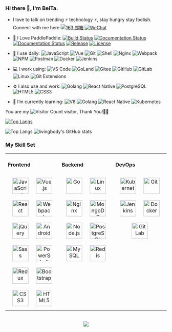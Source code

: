 ### Hi there 👋, I'm BeiTa.


- I love to talk on trending ⚡ technology ⚡, stay hungry stay foolish. Connect with me here   [![163 邮箱](https://img.shields.io/badge/-find_livingbody@qq.com-c14438?style=plastic&link=mailto:livingbody@qq.com)](mailto:livingbody@qq.com)
    [![WeChat](https://img.shields.io/badge/WeChat-07C160?logo=wechat&logoColor=white)](https://raw.githubusercontent.com/livingbody/nav/master/static/images/WeChat.jpg)

- 🚀 I Love PaddlePaddle:
    [![Build Status](https://travis-ci.org/PaddlePaddle/Paddle.svg?branch=develop)](https://travis-ci.org/PaddlePaddle/Paddle)
    [![Documentation Status](https://img.shields.io/badge/docs-latest-brightgreen.svg?style=flat)](https://paddlepaddle.org.cn/documentation/docs/en/guides/index_en.html)
    [![Documentation Status](https://img.shields.io/badge/中文文档-最新-brightgreen.svg)](https://paddlepaddle.org.cn/documentation/docs/zh/guides/index_cn.html)
    [![Release](https://img.shields.io/github/release/PaddlePaddle/Paddle.svg)](https://github.com/PaddlePaddle/Paddle/releases)
    [![License](https://img.shields.io/badge/license-Apache%202-blue.svg)](LICENSE)


- 🚀 I use daily:
  ![JavaScript](https://img.shields.io/badge/JavaScript-000000?logo=JavaScript&logoColor=FFCA28)
  ![Vue](https://img.shields.io/badge/Vue.js-35495E?logo=vue.js&logoColor=4FC08D)
  ![Git](https://img.shields.io/badge/-Git-000000?logo=git&logoColor=FF7043)
  ![Shell](https://img.shields.io/badge/-Shell-4EC422?logo=Shell&logoColor=FF7043)
  ![Nginx](https://img.shields.io/badge/-Nginx-F6C915?logo=nginx&logoColor=029137)
  ![Webpack](https://img.shields.io/badge/-webpack-2B3A42?logo=webpack&logoColor=75AFCC)
  ![NPM](https://img.shields.io/badge/-NPM-2875E3?logo=npm&logoColor=029137)
  ![Postman](https://img.shields.io/badge/-Postman-7A1FA2?logo=postman&logoColor=FC8019)
  ![Docker](https://img.shields.io/badge/docker-20232A?logo=docker&logoColor=61DAFB)
  ![Jenkins](https://img.shields.io/badge/-Jenkins-F6C915?logo=jenkins&logoColor=F16061)

- 💻 I work using:
  ![VS Code](https://img.shields.io/badge/-VS%20Code-007ACC?style=plastic&logo=visual-studio-code)
  ![GoLand](https://img.shields.io/badge/-GoLand-000?logo=goland&logoColor=00ACC1)
  ![Gitee](https://img.shields.io/badge/-Gitee-A80025?logo=gitee&logoColor=F16061)
  ![GitHub](https://img.shields.io/badge/-GitHub-181717?style=plastic&logo=github)
  ![GitLab](https://img.shields.io/badge/-GitLab-FCA121?style=plastic&logo=gitlab)
  ![Linux](https://img.shields.io/badge/-Linux-F16061?logo=linux&logoColor=000)
  ![Git Extensions](https://img.shields.io/badge/-Git%20Extensions-green?logo=git%20extensions&logoColor=DE3929)

- ⚙️ I also use and work:
  ![Golang](https://img.shields.io/badge/-Golang-02569B?logo=go&logoColor=00ACC1)
  ![React Native](https://img.shields.io/badge/React_Native-20232A?logo=react&logoColor=61DAFB)
  ![PostgreSQL](https://img.shields.io/badge/-PostgreSQL-336791?style=plastic&logo=postgresql)
  ![HTML5](https://img.shields.io/badge/-HTML5-E34F26?style=plastic&logo=html5&logoColor=white)
  ![CSS3](https://img.shields.io/badge/-CSS3-1572B6?style=plastic&logo=css3)

- 🌱 I’m currently learning:
  ![V8](https://img.shields.io/badge/-V8-3DDC84?logo=v8&logoColor=4788F4)
  ![Golang](https://img.shields.io/badge/-Golang-02569B?logo=go&logoColor=00ACC1)
  ![React Native](https://img.shields.io/badge/React_Native-20232A?logo=react&logoColor=61DAFB)
  ![Kubernetes](https://img.shields.io/badge/-Kubernetes-F5F5F5?logo=Kubernetes&logoColor=316CE6)


You are my ![Visitor Count](https://profile-counter.glitch.me/livingbody/count.svg) visitor, Thank You!🎉🎉

[![Top Langs](https://github-readme-stats.vercel.app/api/top-langs/?username=livingbody)](https://github.com/livingbody/github-readme-stats)

![Top Langs](https://github-readme-stats.vercel.app/api/top-langs/?username=livingbody&layout=compact)
![livingbody's GitHub stats](https://github-readme-stats.vercel.app/api?username=livingbody&show_icons=true)

### My Skill Set
<table><tr><td valign="top" width="33%">



#### Frontend
<div align="center">
<img style="margin: 10px" src="https://profilinator.rishav.dev/skills-assets/javascript-original.svg" alt="JavaScript" height="50" />
<img style="margin: 10px" src="https://profilinator.rishav.dev/skills-assets/vuejs-original-wordmark.svg" alt="Vue.js" height="50" />
<img style="margin: 10px" src="https://profilinator.rishav.dev/skills-assets/react-original-wordmark.svg" alt="React" height="50" />
<img style="margin: 10px" src="https://profilinator.rishav.dev/skills-assets/webpack-original.svg" alt="Webpack" height="50" />
<img style="margin: 10px" src="https://profilinator.rishav.dev/skills-assets/jquery.png" alt="jQuery" height="50" />
<img style="margin: 10px" src="https://profilinator.rishav.dev/skills-assets/android-original-wordmark.svg" alt="Android" height="50" />
<img style="margin: 10px" src="https://profilinator.rishav.dev/skills-assets/sass-original.svg" alt="Sass" height="50" />
<img style="margin: 10px" src="https://profilinator.rishav.dev/skills-assets/powershell.png" alt="PowerShell" height="50" />
<img style="margin: 10px" src="https://profilinator.rishav.dev/skills-assets/redux-original.svg" alt="Redux" height="50" />
<img style="margin: 10px" src="https://profilinator.rishav.dev/skills-assets/bootstrap-plain.svg" alt="Bootstrap" height="50" />
<img style="margin: 10px" src="https://profilinator.rishav.dev/skills-assets/css3-original-wordmark.svg" alt="CSS3" height="50" />
<img style="margin: 10px" src="https://profilinator.rishav.dev/skills-assets/html5-original-wordmark.svg" alt="HTML5" height="50" />
</div>

</td>
<td valign="top" width="33%">

#### Backend
<div align="center">
<img style="margin: 10px" src="https://profilinator.rishav.dev/skills-assets/go-original.svg" alt="Go" height="50" />
<img style="margin: 10px" src="https://profilinator.rishav.dev/skills-assets/linux-original.svg" alt="Linux" height="50" />
<img style="margin: 10px" src="https://profilinator.rishav.dev/skills-assets/nginx-original.svg" alt="Nginx" height="50" />
<img style="margin: 10px" src="https://profilinator.rishav.dev/skills-assets/mongodb-original-wordmark.svg" alt="MongoDB" height="50" />
<img style="margin: 10px" src="https://profilinator.rishav.dev/skills-assets/nodejs-original-wordmark.svg" alt="Node.js" height="50" />
<img style="margin: 10px" src="https://profilinator.rishav.dev/skills-assets/postgresql-original-wordmark.svg" alt="PostgreSQL" height="50" />
<img style="margin: 10px" src="https://profilinator.rishav.dev/skills-assets/mysql-original-wordmark.svg" alt="MySQL" height="50" />
<img style="margin: 10px" src="https://profilinator.rishav.dev/skills-assets/redis-original-wordmark.svg" alt="Redis" height="50" />
</div>

</td>
<td valign="top" width="33%">

#### DevOps
<div align="center">
<img style="margin: 10px" src="https://profilinator.rishav.dev/skills-assets/kubernetes-icon.svg" alt="Kubernetes" height="50" />
<img style="margin: 10px" src="https://profilinator.rishav.dev/skills-assets/git-scm-icon.svg" alt="Git" height="50" />
<img style="margin: 10px" src="https://profilinator.rishav.dev/skills-assets/jenkins-icon.svg" alt="Jenkins" height="50" />
<img style="margin: 10px" src="https://profilinator.rishav.dev/skills-assets/docker-original-wordmark.svg" alt="Docker" height="50" />
<img style="margin: 10px" src="https://profilinator.rishav.dev/skills-assets/gitlab.svg" alt="GitLab" height="50" />
</div>
</td>
</tr>
</table>

<br/>
<div align="center">
  <a href="https://raw.githubusercontent.com/livingbody/nav/master/static/images/buymeacoffee.jpg" target="_blank" style="display: inline-block;">
    <img
        src="https://img.shields.io/badge/Donate-Buy%20Me%20A%20Coffee-orange.svg?style=flat-square"
        align="center"
    />
  </a>
</div>

